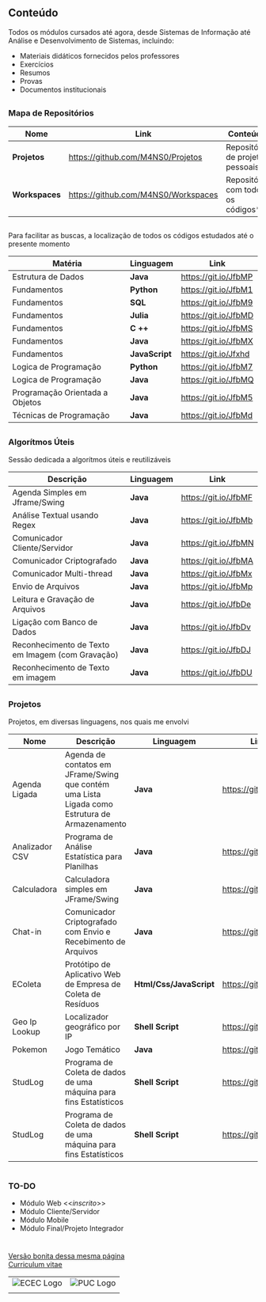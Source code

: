## Conteúdo

Todos os módulos cursados até agora, desde Sistemas de Informação até Análise e Desenvolvimento de Sistemas, incluindo:

  + Materiais didáticos fornecidos pelos professores
  + Exercícios
  + Resumos
  + Provas
  + Documentos institucionais

##

### Mapa de Repositórios

| Nome           | Link                                | Conteúdo                           |
| -------------- | ----------------------------------- | ---------------------------------- |
| **Projetos**   | https://github.com/M4NS0/Projetos   | Repositório de projetos pessoais   |
| **Workspaces** | https://github.com/M4NS0/Workspaces | Repositório com todos os códigos** |

##

Para facilitar as buscas, a localização de todos os códigos estudados até o presente momento 

| Matéria                         | Linguagem      | Link                 |
| ------------------------------- | -------------- | -------------------- |
| Estrutura de Dados              | **Java**       | https://git.io/JfbMP |
| Fundamentos                     | **Python**     | https://git.io/JfbM1 |
| Fundamentos                     | **SQL**        | https://git.io/JfbM9 |
| Fundamentos                     | **Julia**      | https://git.io/JfbMD |
| Fundamentos                     | **C ++**       | https://git.io/JfbMS |
| Fundamentos                     | **Java**       | https://git.io/JfbMX |
| Fundamentos                     | **JavaScript** | https://git.io/Jfxhd |
| Logica de Programação           | **Python**     | https://git.io/JfbM7 |
| Logica de Programação           | **Java**       | https://git.io/JfbMQ |
| Programação Orientada a Objetos | **Java**       | https://git.io/JfbM5 |
| Técnicas de Programação         | **Java**       | https://git.io/JfbMd |

##

### Algorítmos Úteis

Sessão dedicada a algorítmos úteis e reutilizáveis

| Descrição                                        | Linguagem | Link                 |
| ------------------------------------------------ | --------- | -------------------- |
| Agenda Simples em Jframe/Swing                   | **Java**  | https://git.io/JfbMF |
| Análise Textual usando Regex                     | **Java**  | https://git.io/JfbMb |
| Comunicador Cliente/Servidor                     | **Java**  | https://git.io/JfbMN |
| Comunicador Criptografado                        | **Java**  | https://git.io/JfbMA |
| Comunicador Multi-thread                         | **Java**  | https://git.io/JfbMx |
| Envio de Arquivos                                | **Java**  | https://git.io/JfbMp |
| Leitura e Gravação de Arquivos                   | **Java**  | https://git.io/JfbDe |
| Ligação com Banco de Dados                       | **Java**  | https://git.io/JfbDv |
| Reconhecimento de Texto em Imagem (com Gravação) | **Java**  | https://git.io/JfbDJ |
| Reconhecimento de Texto em imagem                | **Java**  | https://git.io/JfbDU |

##

### Projetos 

Projetos, em diversas linguagens, nos quais me envolvi

| Nome           | Descrição                                                                                      | Linguagem               | Link                 |
| -------------- | ---------------------------------------------------------------------------------------------- | ----------------------- | -------------------- |
| Agenda Ligada  | Agenda de contatos em JFrame/Swing que contém uma Lista Ligada como Estrutura de Armazenamento | **Java**                | https://git.io/JfbDk |
| Analizador CSV | Programa de Análise Estatística para Planilhas                                                 | **Java**                | https://git.io/JfbDI |
| Calculadora    | Calculadora simples em JFrame/Swing                                                            | **Java**                | https://git.io/JfbDL |
| Chat-in        | Comunicador Criptografado com Envio e Recebimento de Arquivos                                  | **Java**                | https://git.io/JfbDt |
| EColeta        | Protótipo de Aplicativo Web de Empresa de Coleta de Resíduos                                   | **Html/Css/JavaScript** | https://git.io/JfbDq | va** | https://git.io/JfbDY |
| Geo Ip Lookup  | Localizador geográfico por IP                                                                  | **Shell Script**        | https://git.io/JfbDm |
| Pokemon        | Jogo Temático                                                                                  | **Java**                | https://git.io/JfbDY |
| StudLog        | Programa de Coleta de dados de uma máquina para fins Estatísticos                              | **Shell Script**        | https://git.io/JfbDO |
| StudLog        | Programa de Coleta de dados de uma máquina para fins Estatísticos                              | **Shell Script**        | https://git.io/JfbDO |

#

### TO-DO

 - Módulo Web  <<_inscrito_>> 
 - Módulo Cliente/Servidor
 - Módulo Mobile
 - Módulo Final/Projeto Integrador

#


[Versão bonita dessa mesma página](https://m4ns0.github.io/)  
[Curriculum vitae](https://)  





|||
|----|----|
|![ECEC Logo](https://github.com/M4NS0/Matriz.Curricular/blob/master/puc.jpg ) |![PUC Logo](https://github.com/M4NS0/Matriz.Curricular/blob/master/Ecec.png)
||
